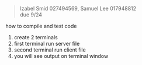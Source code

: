> Izabel Smid 027494569, Samuel Lee 017948812 <br />
> due 9/24

how to compile and test code
1. create 2 terminals
2. first terminal run server file
3. second terminal run client file
4. you will see output on terminal window
